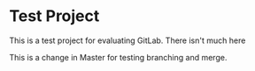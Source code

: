 # Test Project

This is a test project for evaluating GitLab. There isn't much here

This is a change in Master for testing branching and merge.
